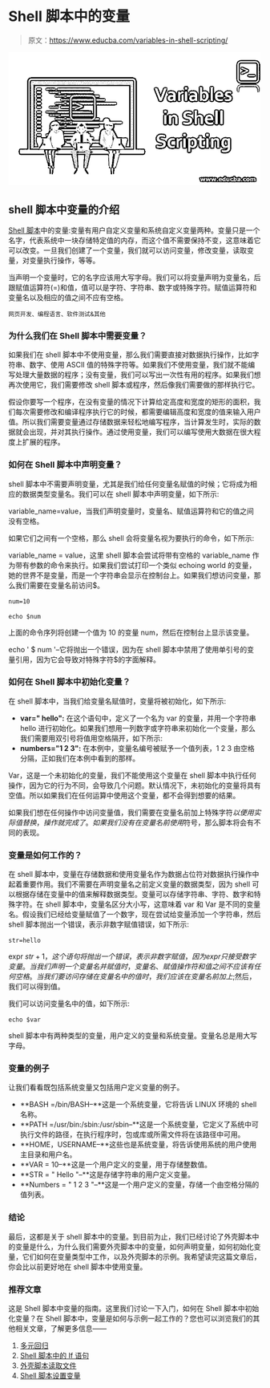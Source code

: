 # Shell 脚本中的变量

> 原文：<https://www.educba.com/variables-in-shell-scripting/>

![Variables in Shell Scripting](img/dbc98f639474f70ff5f90b0ab2fc56e1.png)



## shell 脚本中变量的介绍

[Shell 脚本](https://www.educba.com/what-is-shell-scripting/)中的变量:变量有用户自定义变量和系统自定义变量两种。变量只是一个名字，代表系统中一块存储特定值的内存，而这个值不需要保持不变，这意味着它可以改变。一旦我们创建了一个变量，我们就可以访问变量，修改变量，读取变量，对变量执行操作，等等。

当声明一个变量时，它的名字应该用大写字母。我们可以将变量声明为变量名，后跟赋值运算符(=)和值，值可以是字符、字符串、数字或特殊字符。赋值运算符和变量名以及相应的值之间不应有空格。

<small>网页开发、编程语言、软件测试&其他</small>

### 为什么我们在 Shell 脚本中需要变量？

如果我们在 shell 脚本中不使用变量，那么我们需要直接对数据执行操作，比如字符串、数字、使用 ASCII 值的特殊字符等。如果我们不使用变量，我们就不能编写处理大量数据的程序；没有变量，我们可以写出一次性有用的程序。如果我们想再次使用它，我们需要修改 shell 脚本或程序，然后像我们需要做的那样执行它。

假设你要写一个程序，在没有变量的情况下计算给定高度和宽度的矩形的面积，我们每次需要修改和编译程序执行它的时候，都需要编辑高度和宽度的值来输入用户值。所以我们需要变量通过存储数据来轻松地编写程序，当计算发生时，实际的数据就会出现，并对其执行操作。通过使用变量，我们可以编写使用大数据在很大程度上扩展的程序。

### 如何在 Shell 脚本中声明变量？

shell 脚本中不需要声明变量，尤其是我们给任何变量名赋值的时候；它将成为相应的数据类型变量名。我们可以在 shell 脚本中声明变量，如下所示:

variable_name=value，当我们声明变量时，变量名、赋值运算符和它的值之间没有空格。

如果它们之间有一个空格，那么 shell 会将变量名视为要执行的命令，如下所示:

variable_name = value，这里 shell 脚本会尝试将带有空格的 variable_name 作为带有参数的命令来执行。如果我们尝试打印一个类似 echoing world 的变量，她的世界不是变量，而是一个字符串会显示在控制台上。如果我们想访问变量，那么我们需要在变量名前访问$。

```
num=10 
```

```
echo $num
```

上面的命令序列将创建一个值为 10 的变量 num，然后在控制台上显示该变量。

echo ' $ num '–它将抛出一个错误，因为在 shell 脚本中禁用了使用单引号的变量引用，因为它会导致对特殊字符$的字面解释。

### 如何在 Shell 脚本中初始化变量？

在 shell 脚本中，当我们给变量名赋值时，变量将被初始化，如下所示:

*   **var=" hello":** 在这个语句中，定义了一个名为 var 的变量，并用一个字符串 hello 进行初始化。如果我们想用一列数字或字符串来初始化一个变量，那么我们需要用双引号将值用空格隔开，如下所示:
*   **numbers="1 2 3":** 在本例中，变量名编号被赋予一个值列表，1 2 3 由空格分隔，正如我们在本例中看到的那样。

Var，这是一个未初始化的变量，我们不能使用这个变量在 shell 脚本中执行任何操作，因为它的行为不同，会导致几个问题。默认情况下，未初始化的变量将具有空值。所以如果我们在任何运算中使用这个变量，都不会得到想要的结果。

如果我们想在任何操作中访问变量值，我们需要在变量名前加上特殊字符$以便用实际值替换，操作就完成了。如果我们没有在变量名前使用$符号，那么脚本将会有不同的表现。

### 变量是如何工作的？

在 shell 脚本中，变量在存储数据和使用变量名作为数据占位符对数据执行操作中起着重要作用。我们不需要在声明变量名之前定义变量的数据类型，因为 shell 可以根据存储在变量中的值来解释数据类型。变量可以存储字符串、字符、数字和特殊字符。在 shell 脚本中，变量名区分大小写，这意味着 var 和 Var 是不同的变量名。假设我们已经给变量赋值了一个数字，现在尝试给变量添加一个字符串，然后 shell 脚本抛出一个错误，表示非数字赋值错误，如下所示:

```
str=hello
```

expr $str +1，这个语句将抛出一个错误，表示非数字赋值，因为 expr 只接受数字变量。当我们声明一个变量名并赋值时，变量名、赋值操作符和值之间不应该有任何空格。当我们要访问存储在变量名中的值时，我们应该在变量名前加上$;然后，我们可以得到值。

我们可以访问变量名中的值，如下所示:

```
echo $var
```

shell 脚本中有两种类型的变量，用户定义的变量和系统变量。变量名总是用大写字母。

### 变量的例子

让我们看看既包括系统变量又包括用户定义变量的例子。

*   **BASH =/bin/BASH–**这是一个系统变量，它将告诉 LINUX 环境的 shell 名称。
*   **PATH =/usr/bin:/sbin:/usr/sbin–**这是一个系统变量，它定义了系统中可执行文件的路径，在执行程序时，包或库或所需文件将在该路径中可用。
*   **HOME，USERNAME–**这些也是系统变量，将告诉使用系统的用户使用主目录和用户名。
*   **VAR = 10–**这是一个用户定义的变量，用于存储整数值。
*   **STR = " Hello "–**这是存储字符串的用户定义变量。
*   **Numbers = " 1 2 3 "–**这是一个用户定义的变量，存储一个由空格分隔的值列表。

### 结论

最后，这都是关于 shell 脚本中的变量。到目前为止，我们已经讨论了外壳脚本中的变量是什么，为什么我们需要外壳脚本中的变量，如何声明变量，如何初始化变量，它们如何在变量类型中工作，以及外壳脚本的示例。我希望读完这篇文章后，你会比以前更好地在 shell 脚本中使用变量。

### 推荐文章

这是 Shell 脚本中变量的指南。这里我们讨论一下入门，如何在 Shell 脚本中初始化变量？在 Shell 脚本中，变量是如何与示例一起工作的？您也可以浏览我们的其他相关文章，了解更多信息——

1.  [多元回归](https://www.educba.com/multivariate-regression/)
2.  [Shell 脚本中的 If 语句](https://www.educba.com/if-statement-in-shell-scripting/)
3.  [外壳脚本读取文件](https://www.educba.com/shell-script-read-file/)
4.  [Shell 脚本设置变量](https://www.educba.com/shell-script-set-variable/)





